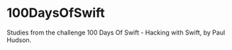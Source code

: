 # 100DaysOfSwift
Studies from the challenge 100 Days Of Swift - Hacking with Swift, by Paul Hudson.
